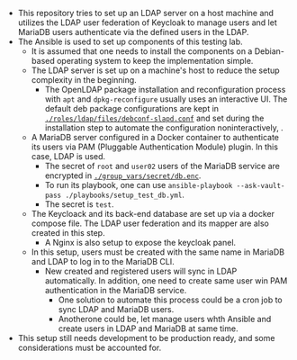 - This repository tries to set up an LDAP server on a host machine and utilizes the LDAP user federation of Keycloak to manage users and let MariaDB users authenticate via the defined users in the LDAP. 
- The Ansible is used to set up components of this testing lab.
  - It is assumed that one needs to install the components on a Debian-based operating system to keep the implementation simple.
  - The LDAP server is set up on a machine's host to reduce the setup complexity in the beginning.
    - The OpenLDAP package installation and reconfiguration process with `apt` and `dpkg-reconfigure` usually uses an interactive UI. The default deb package configurations are kept in [`./roles/ldap/files/debconf-slapd.conf`](./roles/ldap/files/debconf-slapd.conf) and set during the installation step to automate the configuration noninteractively, .
  - A MariaDB server configured in a Docker container to authenticate its users via PAM (Pluggable Authentication Module) plugin. In this case, LDAP is used.
    - The secret of `root` and `user02` users of the MariaDB service are encrypted in [`./group_vars/secret/db.enc`](./group_vars/secret/db.enc).
    - To run its playbook, one can use `ansible-playbook --ask-vault-pass ./playbooks/setup_test_db.yml`.
    - The secret is `test`.
  - The Keycloack and its back-end database are set up via a docker compose file. The LDAP user federation and its mapper are also created in this step.
    - A Nginx is also setup to expose the keycloak panel.
  - In this setup, users must be created with the same name in MariaDB and LDAP to log in to the MariaDB CLI.
    - New created and registered users will sync in LDAP automatically. In addition, one need to create same user win PAM authentication in the MariaDB service.
      - One solution to automate this process could be a cron job to sync LDAP and MariaDB users.
      - Anotherone could be, let manage users whth Ansible and create users in LDAP and MariaDB at same time.
- This setup still needs development to be production ready, and some considerations must be accounted for.

